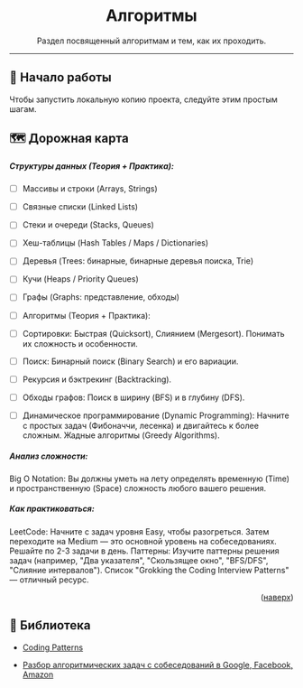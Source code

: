 <div align="center">
  <h1 align="center">Алгоритмы</h1>

  <p align="center">
    Раздел посвященный алгоритмам и тем, как их проходить.
  </p>
</div>

---
## 🚀 Начало работы

Чтобы запустить локальную копию проекта, следуйте этим простым шагам.

## 🗺️ Дорожная карта

##### Структуры данных (Теория + Практика):

- [ ] Массивы и строки (Arrays, Strings)
- [ ] Связные списки (Linked Lists)
- [ ] Стеки и очереди (Stacks, Queues)
- [ ] Хеш-таблицы (Hash Tables / Maps / Dictionaries)
- [ ] Деревья (Trees: бинарные, бинарные деревья поиска, Trie)
- [ ] Кучи (Heaps / Priority Queues)
- [ ] Графы (Graphs: представление, обходы)
- [ ] Алгоритмы (Теория + Практика):

- [ ] Сортировки: Быстрая (Quicksort), Слиянием (Mergesort). Понимать их сложность и особенности.
- [ ] Поиск: Бинарный поиск (Binary Search) и его вариации.
- [ ] Рекурсия и бэктрекинг (Backtracking).
- [ ] Обходы графов: Поиск в ширину (BFS) и в глубину (DFS).
- [ ] Динамическое программирование (Dynamic Programming): Начните с простых задач (Фибоначчи, лесенка) и двигайтесь к более сложным.
Жадные алгоритмы (Greedy Algorithms).

##### Анализ сложности:
Big O Notation: Вы должны уметь на лету определять временную (Time) и пространственную (Space) сложность любого вашего решения.

##### Как практиковаться:

LeetCode: Начните с задач уровня Easy, чтобы разогреться. Затем переходите на Medium — это основной уровень на собеседованиях. Решайте по 2-3 задачи в день.
Паттерны: Изучите паттерны решения задач (например, "Два указателя", "Скользящее окно", "BFS/DFS", "Слияние интервалов"). Список "Grokking the Coding Interview Patterns" — отличный ресурс.

<p align="right">(<a href="#readme-top">наверх</a>)</p>


## 🎉 Библиотека

<!-- ССЫЛКИ -->
- [Coding Patterns](https://github.com/dipjul/Grokking-the-Coding-Interview-Patterns-for-Coding-Questions?tab=readme-ov-file)

- [Разбор алгоритмических задач с собеседований в Google, Facebook, Amazon](https://habr.com/ru/articles/586598/)
